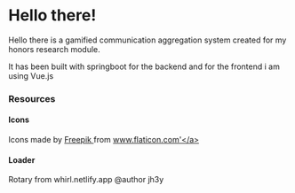 # Hello there!
Hello there is a gamified communication aggregation system created for my honors research module.

It has been built with springboot for the backend and for the frontend i am using Vue.js

### Resources
#### Icons 
Icons made by <a href="https://www.freepik.com" title="Freepik"> Freepik </a> from <a href="https://www.flaticon.com/" title="Flaticon">www.flaticon.com'</a>

#### Loader
Rotary from whirl.netlify.app @author jh3y

